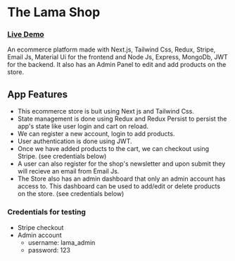 # The Lama Shop

### [Live Demo](https://the-lama-shop.vercel.app/)

An ecommerce platform made with Next.js, Tailwind Css, Redux, Stripe, Email Js, Material Ui for the frontend and Node Js, Express, MongoDb, JWT for the backend.
It also has an Admin Panel to edit and add products on the store.

## App Features
- This ecommerce store is buit using Next js and Tailwind Css. 
- State management is done using Redux and Redux Persist to persist the app's state like user login and cart on reload.
- We can register a new account, login to add products. 
- User authentication is done using JWT.
- Once we have added products to the cart, we can checkout using Stripe. (see credentials below)
- A user can also register for the shop's newsletter and upon submit they will recieve an email from Email Js.
- The Store also has an admin dashboard that only an admin account has access to. This dashboard can be used to add/edit or delete products on the store. (see credentials below)


### Credentials for testing
- Stripe checkout
- Admin account 
  - username: lama_admin
  - password: 123


